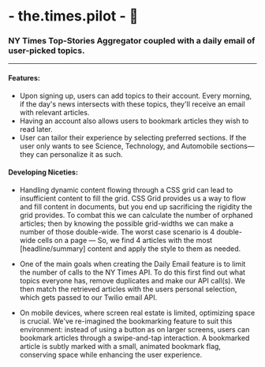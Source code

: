 # - the.times.pilot - 📰
### NY Times Top-Stories Aggregator coupled with a daily email of user-picked topics.
---
#### Features:
* Upon signing up, users can add topics to their account. Every morning, if the day's news intersects with these topics, they'll receive an email with relevant articles.
* Having an account also allows users to bookmark articles they wish to read later.
* User can tailor their experience by selecting preferred sections. If the user only wants to see Science, Technology, and Automobile sections—they can personalize it as such.

#### Developing Niceties:
* Handling dynamic content flowing through a CSS grid can lead to insufficient content to fill the grid. CSS Grid provides us a way to flow and fill content in documents, but you end up sacrificing the rigidity the grid provides. To combat this we can calculate the number of orphaned articles; then by knowing the possible grid-widths we can make a number of those double-wide. The worst case scenario is 4 double-wide cells on a page — So, we find 4 articles with the most [headline/summary] content and apply the style to them as needed.

* One of the main goals when creating the Daily Email feature is to limit the number of calls to the NY Times API. To do this first find out what topics everyone has, remove duplicates and make our API call(s). We then match the retrieved articles with the users personal selection, which gets passed to our Twilio email API.

* On mobile devices, where screen real estate is limited, optimizing space is crucial. We've re-imagined the bookmarking feature to suit this environment: instead of using a button as on larger screens, users can bookmark articles through a swipe-and-tap interaction. A bookmarked article is subtly marked with a small, animated bookmark flag, conserving space while enhancing the user experience.